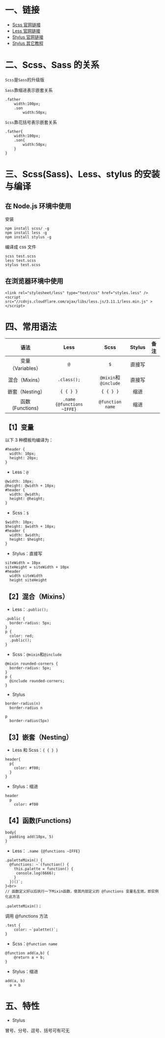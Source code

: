 

# 一、链接

- [Scss 官网链接](https://www.sass.hk/guide/)
- [Less 官网链接](https://less.bootcss.com/#%E6%A6%82%E8%A7%88)
- [Stylus 官网链接](https://stylus.zcopy.site/)
- [Stylus 其它教程](https://www.jianshu.com/p/5fb15984f22d)

# 二、Scss、Sass 的关系

`Scss`是`Sass`的升级版

`Sass`靠缩进表示嵌套关系

```
.father
    width:100px;
    .son
        width:50px;
```

`Scss`靠花括号表示嵌套关系

```
.father{
    width:100px;
    .son{
        width:50px;
    }
}
```

# 三、Scss(Sass)、Less、stylus 的安装与编译

## 在 Node.js 环境中使用

安装

```
npm install scss/ -g
npm install less -g
npm install stylus -g
```

编译成 css 文件

```
scss test.scss
less test.scss
stylus test.scss
```

## 在浏览器环境中使用

```
<link rel="stylesheet/less" type="text/css" href="styles.less" />
<script src="//cdnjs.cloudflare.com/ajax/libs/less.js/3.11.1/less.min.js" ></script>
```

# 四、常用语法

|       语法        |             Less             |         Scss         | Stylus | 备注 |
| :---------------: | :--------------------------: | :------------------: | :----: | :--: |
| 变量（Variables） |             `@`              |         `$`          | 直接写 |      |
|  混合（Mixins）   |         `.class();`          | `@mixin`和`@include` | 直接写 |      |
|  嵌套（Nesting）  |            `{ { } }`            |        `{ { } }`        |  缩进  |      |
|  函数(Functions)  | `.name {@functions ~IFFE}` |   `@function name`   |  缩进  |      |

## 【1】变量

以下 3 种模板均编译为：

```
#header {
  width: 10px;
  height: 20px;
}
```

- Less：`@`

```
@width: 10px;
@height: @width + 10px;
#header {
  width: @width;
  height: @height;
}
```

- Scss：`$`

```
$width: 10px;
$height: $width + 10px;
#header {
  width: $width;
  height: $height;
}
```

- Stylus：直接写

```
siteWidth = 10px
siteHeight = siteWidth + 10px
#header
  width siteWidth
  height siteHeight
```

## 【2】混合（Mixins）

- Less：`.public();`

```
.public {
  border-radius: 5px;
}
p {
  color: red;
  .public();
}
```

- Scss：`@mixin`和`@include`

```
@mixin rounded-corners {
  border-radius: 5px;
}
p {
  @include rounded-corners;
}
```

- Stylus

```
border-radius(n)
  border-radius n

p
  border-radius(5px)
```

## 【3】嵌套（Nesting）

- Less 和 Scss：`{ { } }`

```
header{
  p{
    color: #f00;
  }
}
```

- Stylus：缩进

```
header
  p
    color: #f00
```

## 【4】函数(Functions)

```
body{
  padding add(10px, 5)
}
```

- Less： `.name {@functions ~IFFE}`

```
.paletteMixin() {
  @functions: ~`(function() {
    this.palette = function() {
     console.log(6666);
    }
  })()`;
}<br>
// 函数定义好以后执行一下Mixin函数，使其内部定义的 @functions 变量名生效，即实例化此方法

.paletteMixin()；
```

调用 @functions 方法

```
.test {
    color: ~`palette()`;
}
```

- Scss：`@function name`

```
@function add(a,b) {
    @return a + b;
}
```

- Stylus：缩进

```
add(a, b)
  a + b
```

# 五、特性

- Stylus

冒号、分号、逗号、括号可有可无
